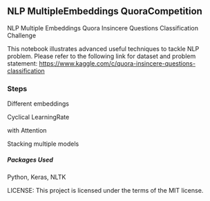 ## NLP MultipleEmbeddings QuoraCompetition
NLP Multiple Embeddings Quora Insincere Questions Classification Challenge

This notebook illustrates advanced useful techniques to tackle NLP problem. 
Please refer to the following link for dataset and problem statement:
https://www.kaggle.com/c/quora-insincere-questions-classification

### Steps
Different embeddings

Cyclical LearningRate

with Attention

Stacking multiple models

##### Packages Used
Python, Keras, NLTK


LICENSE: This project is licensed under the terms of the MIT license.

